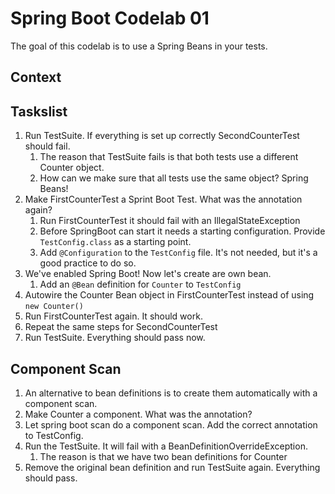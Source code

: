 # Spring Boot Codelab 01

The goal of this codelab is to use a Spring Beans in your tests.

## Context


## Taskslist
1. Run TestSuite. If everything is set up correctly SecondCounterTest should fail.
   1. The reason that TestSuite fails is that both tests use a different Counter object.
   2. How can we make sure that all tests use the same object? Spring Beans!
2. Make FirstCounterTest a Sprint Boot Test. What was the annotation again?
   1. Run FirstCounterTest it should fail with an IllegalStateException
   2. Before SpringBoot can start it needs a starting configuration. Provide `TestConfig.class` as a starting point.
   3. Add `@Configuration` to the `TestConfig` file. It's not needed, but it's a good practice to do so.
3. We've enabled Spring Boot! Now let's create are own bean.
   1. Add an `@Bean` definition for `Counter` to `TestConfig`
4. Autowire the Counter Bean object in FirstCounterTest instead of using `new Counter()`
5. Run FirstCounterTest again. It should work.
6. Repeat the same steps for SecondCounterTest
7. Run TestSuite. Everything should pass now.

## Component Scan
1. An alternative to bean definitions is to create them automatically with a component scan.
2. Make Counter a component. What was the annotation?
3. Let spring boot scan do a component scan. Add the correct annotation to TestConfig.
4. Run the TestSuite. It will fail with a BeanDefinitionOverrideException.
   1. The reason is that we have two bean definitions for Counter
5. Remove the original bean definition and run TestSuite again. Everything should pass.

